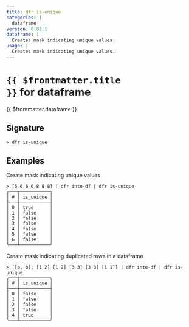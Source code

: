 ```yaml
---
title: dfr is-unique
categories: |
  dataframe
version: 0.82.1
dataframe: |
  Creates mask indicating unique values.
usage: |
  Creates mask indicating unique values.
---
```


# <code>{{ $frontmatter.title }}</code> for dataframe

<div class='command-title'>{{ $frontmatter.dataframe }}</div>

## Signature

```> dfr is-unique ```

## Examples

Create mask indicating unique values
```shell
> [5 6 6 6 8 8 8] | dfr into-df | dfr is-unique
╭───┬───────────╮
│ # │ is_unique │
├───┼───────────┤
│ 0 │ true      │
│ 1 │ false     │
│ 2 │ false     │
│ 3 │ false     │
│ 4 │ false     │
│ 5 │ false     │
│ 6 │ false     │
╰───┴───────────╯

```

Create mask indicating duplicated rows in a dataframe
```shell
> [[a, b]; [1 2] [1 2] [3 3] [3 3] [1 1]] | dfr into-df | dfr is-unique
╭───┬───────────╮
│ # │ is_unique │
├───┼───────────┤
│ 0 │ false     │
│ 1 │ false     │
│ 2 │ false     │
│ 3 │ false     │
│ 4 │ true      │
╰───┴───────────╯

```
